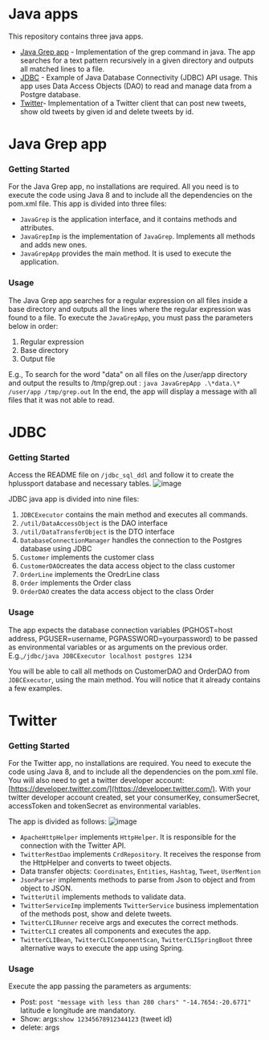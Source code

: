 # Java apps
This repository contains three java apps.
- [Java Grep app](#grep) - Implementation of the grep command in java. The app searches for a text pattern recursively in a given directory and outputs all matched lines to a file.
- [JDBC](#jdbc) - Example of Java Database Connectivity (JDBC) API usage. This app uses Data Access Objects (DAO) to read and manage data from a Postgre database.
- [Twitter](#twitter)- Implementation of a Twitter client that can post new tweets, show old tweets by given id and delete tweets by id.
<a name="grep"></a>
# Java Grep app
### Getting Started
For the Java Grep app, no installations are required. All you need is to execute the code using Java 8 and to include all the dependencies on the pom.xml file.
This app is divided into three files:
 - `JavaGrep` is the application interface, and it contains methods and attributes.
 - `JavaGrepImp` is the implementation of `JavaGrep`. Implements all methods and adds new ones.
 - `JavaGrepApp` provides the main method. It is used to execute the application.

### Usage
The Java Grep app searches for a regular expression on all files inside a base directory and outputs all the lines where the regular expression was found to a file.
To execute the `JavaGrepApp`, you must pass the parameters below in order:
 1. Regular expression
 2. Base directory
 3. Output file

E.g., To search for the word "data" on all files on the /user/app directory and output the results to /tmp/grep.out :
 `java JavaGrepApp .\*data.\* /user/app /tmp/grep.out`
 In the end, the app will display a message with all files that it was not able to read.
<a name="jdbc"></a>
 # JDBC 
  ### Getting Started
 Access the README file on `/jdbc_sql_ddl` and follow it to create the hplussport database and necessary tables.
![image](https://drive.google.com/uc?export=view&id=1AwyghOuU2UBMr6_ysmbk2eKSufjbwx6_)
  
  JDBC java app is divided into nine files:
 1. `JDBCExecutor` contains the main method and executes all commands.
 2. `/util/DataAccessObject` is the DAO interface
 3. `/util/DataTransferObject` is the DTO interface
 4. `DatabaseConnectionManager` handles the connection to the Postgres database using JDBC
 5. `Customer` implements the customer class
 6. `CustomerDAO`creates the data access object to the class customer
 7. `OrderLine` implements the OredrLine class
 8. `Order` implements the Order class
 9. `OrderDAO` creates the data access object to the class Order

### Usage
The app expects the database connection variables (PGHOST=host address, PGUSER=username, PGPASSWORD=yourpassword) to be passed as environmental variables or as arguments on the previous order.
E.g.,`/jdbc/java JDBCExecutor localhost postgres 1234`

You will be able to call all methods on CustomerDAO and OrderDAO from `JDBCExecutor`, using the main method. You will notice that it already contains a few examples.

 <a name="twitter"></a>
 # Twitter
 ### Getting Started
 For the Twitter app, no installations are required. You need to execute the code using Java 8, and to include all the dependencies on the pom.xml file.
 You will also need to get a twitter developer account: [https://developer.twitter.com/](https://developer.twitter.com/). 
 With your twitter developer account created, set your consumerKey, consumerSecret, accessToken and tokenSecret as environmental variables.
 
 The app is divided as follows:
![image](https://drive.google.com/uc?export=view&id=1_RH6sYWUKTJ6hStQWGrE5zPPkxRRPPCn)


- `ApacheHttpHelper` implements `HttpHelper`. It is responsible for the connection with the Twitter API.
- `TwitterRestDao` implements `CrdRepository`. It receives the response from the HttpHelper and converts to tweet objects.
- Data transfer objects: `Coordinates`, `Entities`, `Hashtag`, `Tweet`, `UserMention`
- `JsonParser` implements methods to parse from Json to object and from object to JSON.
- `TwitterUtil` implements methods to validate data.
- `TwitterServiceImp` implements `TwitterService` business implementation of the methods post, show and delete tweets.
- `TwitterCLIRunner` receive args and executes the correct methods.
- `TwitterCLI` creates all components and executes the app.
- `TwitterCLIBean`, `TwitterCLIComponentScan`, `TwitterCLISpringBoot` three alternative ways to execute the app using Spring.

 ### Usage
 Execute the app passing the parameters as arguments:
 - Post: `post "message with less than 280 chars" "-14.7654:-20.6771"` latitude e longitude are mandatory.
 - Show: args:`show 12345678912344123` (tweet id)
 - delete: args  
 


<!--stackedit_data:
eyJoaXN0b3J5IjpbLTg2MDIwNzI2NSwtMTY0NjA0MTQyMywxOT
E3Mzk5Mzg4LC0xMzc1MzUyNTQ1LC0zOTA5NTkxMjcsLTc0NTY4
NjcwOCwxNDQ1ODIxNjQ3LC0xNTEyODk5Mzg2LDExMDkxMTUxMT
QsLTcwNDIzMjQ5NywtMTY0NzI3NzU5MiwtMTI5MjkxNjIxMiw4
NzMxMTEwMDMsLTE0Mjk1MjU0MTYsLTIwODEzNDQ0MDAsLTQ2Nz
U2OTk4OSwxODY3MTQxNzI3LC0xNjk4ODAxMjU3LDIwNDE0NDI5
NjVdfQ==
-->